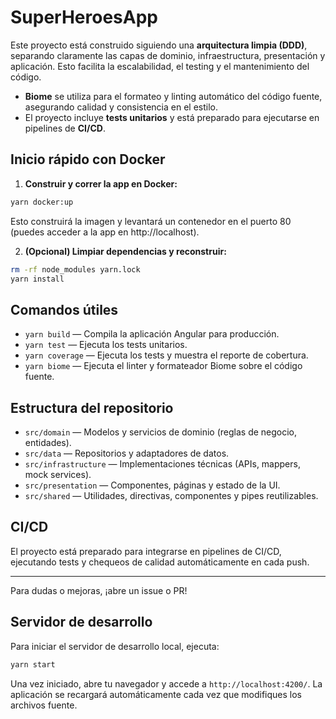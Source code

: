 # SuperHeroesApp

Este proyecto está construido siguiendo una **arquitectura limpia (DDD)**, separando claramente las capas de dominio, infraestructura, presentación y aplicación. Esto facilita la escalabilidad, el testing y el mantenimiento del código.

- **Biome** se utiliza para el formateo y linting automático del código fuente, asegurando calidad y consistencia en el estilo.
- El proyecto incluye **tests unitarios** y está preparado para ejecutarse en pipelines de **CI/CD**.

## Inicio rápido con Docker

1. **Construir y correr la app en Docker:**

```bash
yarn docker:up
```

Esto construirá la imagen y levantará un contenedor en el puerto 80 (puedes acceder a la app en http://localhost).

2. **(Opcional) Limpiar dependencias y reconstruir:**

```bash
rm -rf node_modules yarn.lock
yarn install
```

## Comandos útiles

- `yarn build` — Compila la aplicación Angular para producción.
- `yarn test` — Ejecuta los tests unitarios.
- `yarn coverage` — Ejecuta los tests y muestra el reporte de cobertura.
- `yarn biome` — Ejecuta el linter y formateador Biome sobre el código fuente.

## Estructura del repositorio

- `src/domain` — Modelos y servicios de dominio (reglas de negocio, entidades).
- `src/data` — Repositorios y adaptadores de datos.
- `src/infrastructure` — Implementaciones técnicas (APIs, mappers, mock services).
- `src/presentation` — Componentes, páginas y estado de la UI.
- `src/shared` — Utilidades, directivas, componentes y pipes reutilizables.

## CI/CD

El proyecto está preparado para integrarse en pipelines de CI/CD, ejecutando tests y chequeos de calidad automáticamente en cada push.

---

Para dudas o mejoras, ¡abre un issue o PR!

## Servidor de desarrollo

Para iniciar el servidor de desarrollo local, ejecuta:

```bash
yarn start
```

Una vez iniciado, abre tu navegador y accede a `http://localhost:4200/`. La aplicación se recargará automáticamente cada vez que modifiques los archivos fuente.